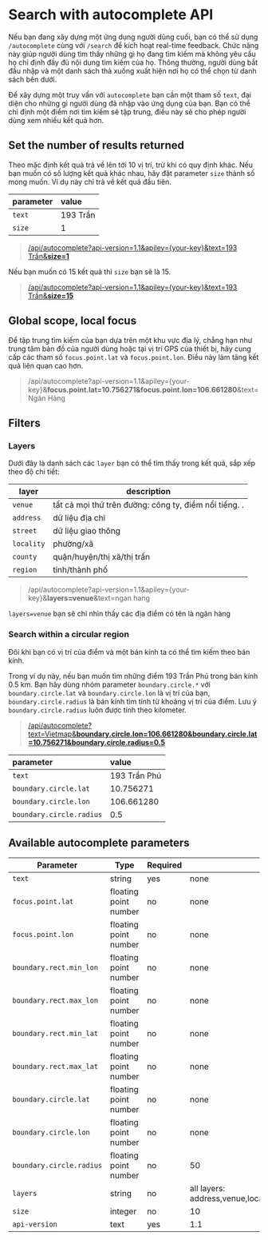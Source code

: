 # Search with autocomplete API

Nếu bạn đang xây dựng một ứng dụng người dùng cuối, bạn có thể sử dụng `/autocomplete` cùng với `/search` để kích hoạt real-time feedback. Chức năng này giúp người dùng tìm thấy những gì họ đang tìm kiếm mà không yêu cầu họ chỉ định đầy đủ nội dung tìm kiếm của họ. Thông thường, người dùng bắt đầu nhập và một danh sách thả xuống xuất hiện nơi họ có thể chọn từ danh sách bên dưới.

Để xây dựng một truy vấn với `autocomplete` bạn cần một tham số `text`, đại diện cho những gì người dùng đã nhập vào ứng dụng của bạn. Bạn có thể chỉ định một điểm nơi tìm kiếm sẽ tập trung, điều này sẽ cho phép người dùng xem nhiều kết quả hơn.

## Set the number of results returned

Theo mặc định kết quả trả về lên tới 10 vị trí, trừ khi có quy định khác. Nếu bạn muốn có số lượng kết quả khác nhau, hãy đặt parameter `size` thành số mong muốn. Ví dụ này chỉ trả về kết quả đầu tiên.

| parameter | value |
| :--- | :--- |
| `text` | 193 Trần |
| `size` | 1 |

> [/api/autocomplete?api-version=1.1&apiley={your-key}&text=193 Trần&__size=1__](https://maps.vietmap.vn/api/autocomplete?text=193%20tran&api-version=1.1&size=1)

Nếu bạn muốn có 15 kết quả thì `size` bạn sẽ là 15.

> [/api/autocomplete?api-version=1.1&apiley={your-key}&text=193 Trần&__size=15__](https://maps.vietmap.vn/api/autocomplete?text=193%20tran&api-version=1.1&size=15)

## Global scope, local focus

Để tập trung tìm kiếm của bạn dựa trên một khu vực địa lý, chẳng hạn như trung tâm  bản đồ của người dùng hoặc tại vị trí GPS của thiết bị, hãy cung cấp các tham số `focus.point.lat` và `focus.point.lon`. Điều này làm tăng kết quả liên quan cao hơn.

> /api/autocomplete?api-version=1.1&apiley={your-key}&__focus.point.lat=10.756271&focus.point.lon=106.661280__&text=Ngân Hàng

## Filters

### Layers

Dưới đây là danh sách các `layer` bạn có thể tìm thấy trong kết quả, sắp xếp theo độ chi tiết:

|layer|description|
|----|----|
|`venue`|tất cả mọi thứ trên đường: công ty, điểm nổi tiếng. .|
|`address`|dữ liệu địa chỉ|
|`street`|dữ liệu giao thông|
|`locality`|phường/xã|
|`county`|quận/huyện/thị xã/thị trấn|
|`region`|tỉnh/thành phố|

> /api/autocomplete?api-version=1.1&apiley={your-key}&__layers=venue__&text=ngan hang

`layers=venue` bạn sẽ chỉ nhìn thấy các địa điểm có tên là ngân hàng

### Search within a circular region

Đôi khi bạn có vị trí của điểm và một bán kính ta có thể tìm kiếm theo bán kính.

Trong ví dụ này, nếu bạn muốn tìm những điểm 193 Trần Phú trong bán kính 0.5 km. Bạn hãy dùng nhóm parameter `boundary.circle.*` với `boundary.circle.lat` và `boundary.circle.lon` là vị trí của bạn, `boundary.circle.radius` là bán kính tìm tính từ khoảng vị trí của điểm. Lưu ý `boundary.circle.radius` luôn được tính theo kilometer.

> [/api/autocomplete?text=Vietmap&__boundary.circle.lon=106.661280&boundary.circle.lat=10.756271&boundary.circle.radius=0.5__](https://maps.vietmap.vn/api/autocomplete%3Fboundary.circle.lon=106.661280&boundary.circle.lat=10.756271&boundary.circle.radius=0.5&text=Vietmap)

| parameter | value |
| :--- | :--- |
| `text` | 193 Trần Phú |
| `boundary.circle.lat` | 10.756271 |
| `boundary.circle.lon` | 106.661280 |
| `boundary.circle.radius` | 0.5 |

## Available autocomplete parameters

| Parameter | Type | Required | Default | Example |
| --- | --- | --- | --- | --- |
| `text` | string | yes | none | `Trần Phú` |
| `focus.point.lat` | floating point number | no | none | `10.756271` |
| `focus.point.lon` | floating point number | no | none | `106.661280` |
| `boundary.rect.min_lon` | floating point number | no | none | `106.3564` |
| `boundary.rect.max_lon` | floating point number | no | none | `107.012794` |
| `boundary.rect.min_lat` | floating point number | no | none | `11.160291` |
| `boundary.rect.max_lat` | floating point number | no | none | `10.376715` |
| `boundary.circle.lat` | floating point number | no | none | `10.756271` |
| `boundary.circle.lon` | floating point number | no | none | `106.661280` |
| `boundary.circle.radius` | floating point number | no | 50 | `35` |
| `layers` | string | no | all layers: address,venue,locality,county,region,country | address,venue |
| `size` | integer | no | 10 | 20 |
| `api-version` | text | yes | 1.1 | 1.1 |
